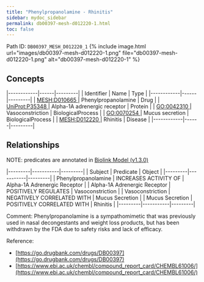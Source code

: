 ```yaml
---
title: "Phenylpropanolamine - Rhinitis"
sidebar: mydoc_sidebar
permalink: db00397-mesh-d012220-1.html
toc: false 
---
```



Path ID: `DB00397_MESH_D012220_1`
{% include image.html url="images/db00397-mesh-d012220-1.png" file="db00397-mesh-d012220-1.png" alt="db00397-mesh-d012220-1" %}

## Concepts

|------------|------|---------|
| Identifier | Name | Type    |
|------------|------|---------|
| <a href="https://identifiers.org/MESH:D010665">MESH:D010665 </a> | Phenylpropanolamine | Drug |
| <a href="https://identifiers.org/UniProt:P35348">UniProt:P35348 </a> | Alpha-1A adrenergic receptor | Protein |
| <a href="https://identifiers.org/GO:0042310">GO:0042310 </a> | Vasoconstriction | BiologicalProcess |
| <a href="https://identifiers.org/GO:0070254">GO:0070254 </a> | Mucus secretion | BiologicalProcess |
| <a href="https://identifiers.org/MESH:D012220">MESH:D012220 </a> | Rhinitis | Disease |
|------------|------|---------|

## Relationships


NOTE: predicates are annotated in <a href="https://github.com/biolink/biolink-model/releases/tag/v1.3.0">Biolink Model (v1.3.0)</a>

|---------|-----------|---------|
| Subject | Predicate | Object  |
|---------|-----------|---------|
| Phenylpropanolamine | INCREASES ACTIVITY OF | Alpha-1A Adrenergic Receptor |
| Alpha-1A Adrenergic Receptor | POSITIVELY REGULATES | Vasoconstriction |
| Vasoconstriction | NEGATIVELY CORRELATED WITH | Mucus Secretion |
| Mucus Secretion | POSITIVELY CORRELATED WITH | Rhinitis |
|---------|-----------|---------|

Comment: Phenylpropanolamine is a sympathomimetic that was previously used in nasal decongestants and weight loss products, but has been withdrawn by the FDA due to safety risks and lack of efficacy.

Reference: 
  - [https://go.drugbank.com/drugs/DB00397](https://go.drugbank.com/drugs/DB00397)
  - [https://www.ebi.ac.uk/chembl/compound_report_card/CHEMBL61006/](https://www.ebi.ac.uk/chembl/compound_report_card/CHEMBL61006/)
